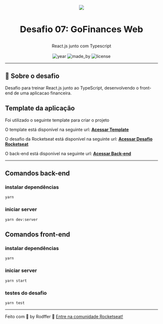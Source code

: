 <div align="center">
<a target="_blank" href="https://camo.githubusercontent.com/d25397e9df01fe7882dcc1cbc96bdf052ffd7d0c/68747470733a2f2f73746f726167652e676f6f676c65617069732e636f6d2f676f6c64656e2d77696e642f626f6f7463616d702d676f737461636b2f6865616465722d6465736166696f732e706e67"><img src="https://camo.githubusercontent.com/d25397e9df01fe7882dcc1cbc96bdf052ffd7d0c/68747470733a2f2f73746f726167652e676f6f676c65617069732e636f6d2f676f6c64656e2d77696e642f626f6f7463616d702d676f737461636b2f6865616465722d6465736166696f732e706e67" border="0"></a> 
</div>
<br>
<p align="center" style="font-size: 29px"><b>Desafio 07: GoFinances Web</b></p>
<p align="center">
  React.js junto com Typescript<br>
  <br>
  <img alt="year" src="https://img.shields.io/badge/year-2020-blueviolet">
  <img alt="made_by" src="https://img.shields.io/badge/made%20by-Rodffer-blueviolet">
  <img alt="license" src="https://img.shields.io/badge/licence-MIT-blueviolet">
</p>
<hr>
<h2>🚀 Sobre o desafio</h2>
<p>Desafio para treinar React.js junto ao TypeScript, desenvolvendo o front-end de uma aplicacao financeira.</p>
<h2>Template da aplicação</h2>
<p>Foi utilizado o seguinte template para criar o projeto</p>
<p>O template está disponível na seguinte url: <strong><a href="https://github.com/Rocketseat/gostack-template-fundamentos-reactjs">Acessar Template</a></strong></p>
<p>O desafio da Rocketseat está disponível na seguinte url: <strong><a href="https://github.com/Rocketseat/bootcamp-gostack-desafios/tree/master/desafio-fundamentos-reactjs">Acessar Desafio Rocketseat</a></strong></p>
<p>O back-end está disponível na seguinte url: <strong><a href="https://github.com/Rodffer/desafio-06-nodeJs">Acessar Back-end</a></strong></p>
<hr>
<h2>Comandos back-end</h2>

### instalar dependências
```
yarn
```

### iniciar server
```
yarn dev:server
```
<h2>Comandos front-end</h2>

### instalar dependências
```
yarn
```

### iniciar server
```
yarn start
```
### testes do desafio
```
yarn test
```
<hr>

<p>Feito com <g-emoji class="g-emoji" alias="purple_heart" fallback-src="https://github.githubassets.com/images/icons/emoji/unicode/1f49c.png">💜</g-emoji> by Rodffer <g-emoji class="g-emoji" alias="wave" fallback-src="https://github.githubassets.com/images/icons/emoji/unicode/1f44b.png">👋</g-emoji> <a href="https://discordapp.com/invite/gCRAFhc" rel="nofollow">Entre na comunidade Rocketseat!</a></p>

